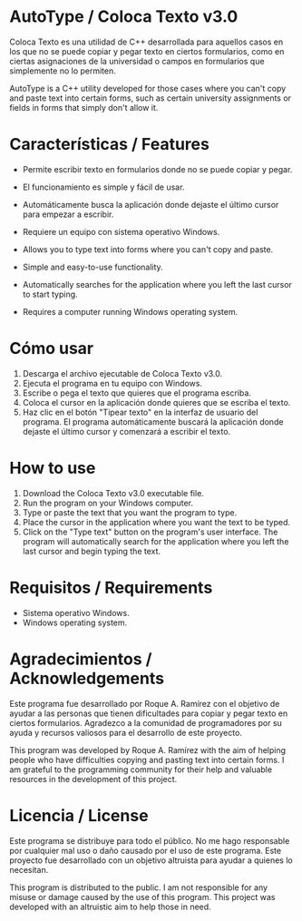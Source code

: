 # AutoType / Coloca Texto v3.0

Coloca Texto es una utilidad de C++ desarrollada para aquellos casos en los que no se puede copiar y pegar texto en ciertos formularios, como en ciertas asignaciones de la universidad o campos en formularios que simplemente no lo permiten.

AutoType is a C++ utility developed for those cases where you can't copy and paste text into certain forms, such as certain university assignments or fields in forms that simply don't allow it.

# Características / Features
- Permite escribir texto en formularios donde no se puede copiar y pegar.
- El funcionamiento es simple y fácil de usar.
- Automáticamente busca la aplicación donde dejaste el último cursor para empezar a escribir.
- Requiere un equipo con sistema operativo Windows.

- Allows you to type text into forms where you can't copy and paste.
- Simple and easy-to-use functionality.
- Automatically searches for the application where you left the last cursor to start typing.
- Requires a computer running Windows operating system.

# Cómo usar
1. Descarga el archivo ejecutable de Coloca Texto v3.0.
2. Ejecuta el programa en tu equipo con Windows.
3. Escribe o pega el texto que quieres que el programa escriba.
4. Coloca el cursor en la aplicación donde quieres que se escriba el texto.
5. Haz clic en el botón "Tipear texto" en la interfaz de usuario del programa. El programa automáticamente buscará la aplicación donde dejaste el último cursor y comenzará a escribir el texto.

# How to use
1. Download the Coloca Texto v3.0 executable file.
2. Run the program on your Windows computer.
3. Type or paste the text that you want the program to type.
4. Place the cursor in the application where you want the text to be typed.
5. Click on the "Type text" button on the program's user interface. The program will automatically search for the application where you left the last cursor and begin typing the text.

# Requisitos / Requirements
- Sistema operativo Windows.
- Windows operating system.

# Agradecimientos / Acknowledgements
Este programa fue desarrollado por Roque A. Ramírez con el objetivo de ayudar a las personas que tienen dificultades para copiar y pegar texto en ciertos formularios. Agradezco a la comunidad de programadores por su ayuda y recursos valiosos para el desarrollo de este proyecto.

This program was developed by Roque A. Ramírez with the aim of helping people who have difficulties copying and pasting text into certain forms. I am grateful to the programming community for their help and valuable resources in the development of this project.

# Licencia / License
Este programa se distribuye para todo el público. No me hago responsable por cualquier mal uso o daño causado por el uso de este programa. Este proyecto fue desarrollado con un objetivo altruista para ayudar a quienes lo necesitan.

This program is distributed to the public. I am not responsible for any misuse or damage caused by the use of this program. This project was developed with an altruistic aim to help those in need.
